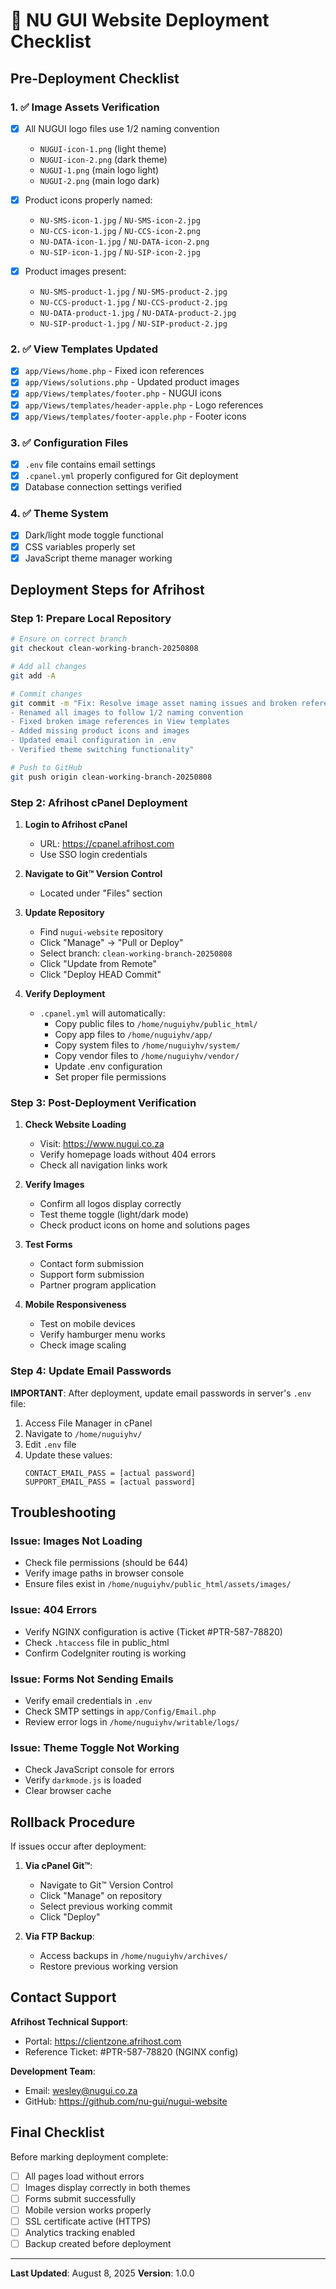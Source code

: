 # 🚀 NU GUI Website Deployment Checklist

## Pre-Deployment Checklist

### 1. ✅ Image Assets Verification
- [x] All NUGUI logo files use 1/2 naming convention
  - `NUGUI-icon-1.png` (light theme)
  - `NUGUI-icon-2.png` (dark theme)
  - `NUGUI-1.png` (main logo light)
  - `NUGUI-2.png` (main logo dark)
  
- [x] Product icons properly named:
  - `NU-SMS-icon-1.jpg` / `NU-SMS-icon-2.jpg`
  - `NU-CCS-icon-1.jpg` / `NU-CCS-icon-2.png`
  - `NU-DATA-icon-1.jpg` / `NU-DATA-icon-2.png`
  - `NU-SIP-icon-1.jpg` / `NU-SIP-icon-2.jpg`
  
- [x] Product images present:
  - `NU-SMS-product-1.jpg` / `NU-SMS-product-2.jpg`
  - `NU-CCS-product-1.jpg` / `NU-CCS-product-2.jpg`
  - `NU-DATA-product-1.jpg` / `NU-DATA-product-2.jpg`
  - `NU-SIP-product-1.jpg` / `NU-SIP-product-2.jpg`

### 2. ✅ View Templates Updated
- [x] `app/Views/home.php` - Fixed icon references
- [x] `app/Views/solutions.php` - Updated product images
- [x] `app/Views/templates/footer.php` - NUGUI icons
- [x] `app/Views/templates/header-apple.php` - Logo references
- [x] `app/Views/templates/footer-apple.php` - Footer icons

### 3. ✅ Configuration Files
- [x] `.env` file contains email settings
- [x] `.cpanel.yml` properly configured for Git deployment
- [x] Database connection settings verified

### 4. ✅ Theme System
- [x] Dark/light mode toggle functional
- [x] CSS variables properly set
- [x] JavaScript theme manager working

## Deployment Steps for Afrihost

### Step 1: Prepare Local Repository
```bash
# Ensure on correct branch
git checkout clean-working-branch-20250808

# Add all changes
git add -A

# Commit changes
git commit -m "Fix: Resolve image asset naming issues and broken references
- Renamed all images to follow 1/2 naming convention
- Fixed broken image references in View templates
- Added missing product icons and images
- Updated email configuration in .env
- Verified theme switching functionality"

# Push to GitHub
git push origin clean-working-branch-20250808
```

### Step 2: Afrihost cPanel Deployment

1. **Login to Afrihost cPanel**
   - URL: https://cpanel.afrihost.com
   - Use SSO login credentials

2. **Navigate to Git™ Version Control**
   - Located under "Files" section

3. **Update Repository**
   - Find `nugui-website` repository
   - Click "Manage" → "Pull or Deploy"
   - Select branch: `clean-working-branch-20250808`
   - Click "Update from Remote"
   - Click "Deploy HEAD Commit"

4. **Verify Deployment**
   - `.cpanel.yml` will automatically:
     - Copy public files to `/home/nuguiyhv/public_html/`
     - Copy app files to `/home/nuguiyhv/app/`
     - Copy system files to `/home/nuguiyhv/system/`
     - Copy vendor files to `/home/nuguiyhv/vendor/`
     - Update .env configuration
     - Set proper file permissions

### Step 3: Post-Deployment Verification

1. **Check Website Loading**
   - Visit: https://www.nugui.co.za
   - Verify homepage loads without 404 errors
   - Check all navigation links work

2. **Verify Images**
   - Confirm all logos display correctly
   - Test theme toggle (light/dark mode)
   - Check product icons on home and solutions pages

3. **Test Forms**
   - Contact form submission
   - Support form submission
   - Partner program application

4. **Mobile Responsiveness**
   - Test on mobile devices
   - Verify hamburger menu works
   - Check image scaling

### Step 4: Update Email Passwords

**IMPORTANT**: After deployment, update email passwords in server's `.env` file:

1. Access File Manager in cPanel
2. Navigate to `/home/nuguiyhv/`
3. Edit `.env` file
4. Update these values:
   ```
   CONTACT_EMAIL_PASS = [actual password]
   SUPPORT_EMAIL_PASS = [actual password]
   ```

## Troubleshooting

### Issue: Images Not Loading
- Check file permissions (should be 644)
- Verify image paths in browser console
- Ensure files exist in `/home/nuguiyhv/public_html/assets/images/`

### Issue: 404 Errors
- Verify NGINX configuration is active (Ticket #PTR-587-78820)
- Check `.htaccess` file in public_html
- Confirm CodeIgniter routing is working

### Issue: Forms Not Sending Emails
- Verify email credentials in `.env`
- Check SMTP settings in `app/Config/Email.php`
- Review error logs in `/home/nuguiyhv/writable/logs/`

### Issue: Theme Toggle Not Working
- Check JavaScript console for errors
- Verify `darkmode.js` is loaded
- Clear browser cache

## Rollback Procedure

If issues occur after deployment:

1. **Via cPanel Git™**:
   - Navigate to Git™ Version Control
   - Click "Manage" on repository
   - Select previous working commit
   - Click "Deploy"

2. **Via FTP Backup**:
   - Access backups in `/home/nuguiyhv/archives/`
   - Restore previous working version

## Contact Support

**Afrihost Technical Support**:
- Portal: https://clientzone.afrihost.com
- Reference Ticket: #PTR-587-78820 (NGINX config)

**Development Team**:
- Email: wesley@nugui.co.za
- GitHub: https://github.com/nu-gui/nugui-website

## Final Checklist

Before marking deployment complete:
- [ ] All pages load without errors
- [ ] Images display correctly in both themes
- [ ] Forms submit successfully
- [ ] Mobile version works properly
- [ ] SSL certificate active (HTTPS)
- [ ] Analytics tracking enabled
- [ ] Backup created before deployment

---

**Last Updated**: August 8, 2025
**Version**: 1.0.0